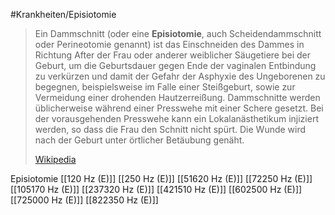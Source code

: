 #Krankheiten/Episiotomie
> Ein Dammschnitt (oder eine **Episiotomie**, auch Scheidendammschnitt oder Perineotomie genannt) ist das Einschneiden des Dammes in Richtung After der Frau oder anderer weiblicher Säugetiere bei der Geburt, um die Geburtsdauer gegen Ende der vaginalen Entbindung zu verkürzen und damit der Gefahr der Asphyxie des Ungeborenen zu begegnen, beispielsweise im Falle einer Steißgeburt, sowie zur Vermeidung einer drohenden Hautzerreißung. Dammschnitte werden üblicherweise während einer Presswehe mit einer Schere gesetzt. Bei der vorausgehenden Presswehe kann ein Lokalanästhetikum injiziert werden, so dass die Frau den Schnitt nicht spürt. Die Wunde wird nach der Geburt unter örtlicher Betäubung genäht.
>
> [Wikipedia](https://de.wikipedia.org/wiki/Dammschnitt)

Episiotomie
[[120 Hz (E)]]
[[250 Hz (E)]]
[[51620 Hz (E)]]
[[72250 Hz (E)]]
[[105170 Hz (E)]]
[[237320 Hz (E)]]
[[421510 Hz (E)]]
[[602500 Hz (E)]]
[[725000 Hz (E)]]
[[822350 Hz (E)]]